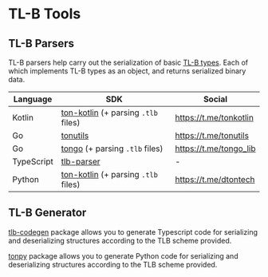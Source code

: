 # TL-B Tools

## TL-B Parsers

TL-B parsers help carry out the serialization of basic [TL-B types](/v3/documentation/data-formats/tlb/tl-b-types). Each of which
implements TL-B types as an object, and returns serialized binary data.

| Language   | SDK                                                                                                                 | Social                                                                      |
| ---------- | ------------------------------------------------------------------------------------------------------------------- | --------------------------------------------------------------------------- |
| Kotlin     | [ton-kotlin](https://github.com/ton-community/ton-kotlin/tree/main/tlb) (+ parsing `.tlb` files) | https://t.me/tonkotlin                      |
| Go         | [tonutils](https://github.com/xssnick/tonutils-go/tree/master/tlb)                                                  | https://t.me/tonutils                       |
| Go         | [tongo](https://github.com/tonkeeper/tongo/tree/master/tlb) (+ parsing `.tlb` files)             | https://t.me/tongo_lib |
| TypeScript | [tlb-parser](https://github.com/ton-community/tlb-parser)                                                           | -                                                                           |
| Python     | [ton-kotlin](https://github.com/disintar/tonpy) (+ parsing `.tlb` files)                         | https://t.me/dtontech                       |

## TL-B Generator

[tlb-codegen](https://github.com/ton-community/tlb-codegen) package allows you to generate Typescript code for serializing and deserializing structures according to the TLB scheme provided.

[tonpy](https://github.com/disintar/tonpy) package allows you to generate Python code for serializing and deserializing structures according to the TLB scheme provided.
